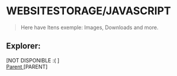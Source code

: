 # WEBSITESTORAGE/JAVASCRIPT

> Here have Itens exemple: Images, Downloads and more.

## Explorer:
[NOT DISPONIBLE :( ] \
<a href="..">Parent </a> [PARENT]
